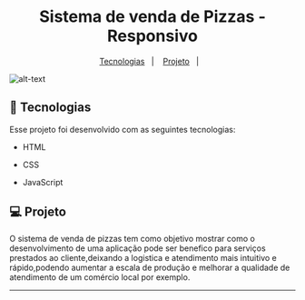 ##

<h1 align="center">
Sistema de venda de Pizzas - Responsivo
</h1>

<p align="center">
  <a href="#-tecnologias">Tecnologias</a>&nbsp;&nbsp;&nbsp;|&nbsp;&nbsp;&nbsp;
  <a href="#-projeto">Projeto</a>&nbsp;&nbsp;&nbsp;|&nbsp;&nbsp;&nbsp;
 </p>

  ![alt-text](https://github.com/LeonardoLamoia/Venda-de-pizza/blob/main/gif.gif)  

## 🚀 Tecnologias

Esse projeto foi desenvolvido com as seguintes tecnologias:

- HTML
- CSS
- JavaScript

  </ul>
  
 ## 💻 Projeto
 O sistema de venda de pizzas tem como objetivo mostrar como o desenvolvimento de uma aplicação pode ser benefico para serviços prestados ao cliente,deixando a logistica e atendimento mais intuitivo e rápido,podendo aumentar a escala de produção e melhorar a qualidade de atendimento de um comércio local por exemplo.

----

 
